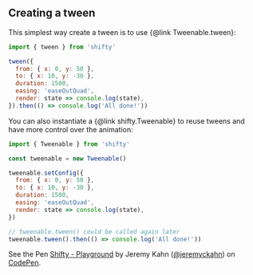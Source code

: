 ## Creating a tween

This simplest way create a tween is to use {@link Tweenable.tween}:

```javascript
import { tween } from 'shifty'

tween({
  from: { x: 0, y: 50 },
  to: { x: 10, y: -30 },
  duration: 1500,
  easing: 'easeOutQuad',
  render: state => console.log(state),
}).then(() => console.log('All done!'))
```

You can also instantiate a {@link shifty.Tweenable} to reuse tweens and have
more control over the animation:

```javascript
import { Tweenable } from 'shifty'

const tweenable = new Tweenable()

tweenable.setConfig({
  from: { x: 0, y: 50 },
  to: { x: 10, y: -30 },
  duration: 1500,
  easing: 'easeOutQuad',
  render: state => console.log(state),
})

// tweenable.tween() could be called again later
tweenable.tween().then(() => console.log('All done!'))
```

<p data-height="350" data-theme-id="0" data-slug-hash="vJMjWK" data-default-tab="js,result" data-user="jeremyckahn" data-embed-version="2" data-pen-title="Shifty - Playground" class="codepen">See the Pen <a href="https://codepen.io/jeremyckahn/pen/vJMjWK/">Shifty - Playground</a> by Jeremy Kahn (<a href="https://codepen.io/jeremyckahn">@jeremyckahn</a>) on <a href="https://codepen.io">CodePen</a>.</p>
<script async src="https://production-assets.codepen.io/assets/embed/ei.js"></script>
